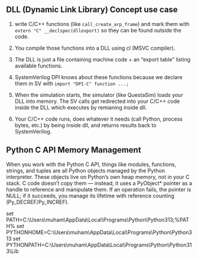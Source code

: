 ## DLL (Dynamic Link Library) Concept use case 

1.  write C/C++ functions (like `call_create_arp_frame`) and mark them with  `extern "C" __declspec(dllexport)` so they can be found outside the code.

2. You compile those functions into a DLL using cl (MSVC compiler).
3. The DLL is just a file containing machine code + an “export table” listing available functions.
4. SystemVerilog DPI knows about these functions because we declare them in SV with
`import "DPI-C" function ...;`
5. When the simulation starts, the simulator (like QuestaSim) loads your DLL into memory.
The SV calls get redirected into your C/C++ code inside the DLL which executes by remianing inside dll.
6. Your C/C++ code runs, does whatever it needs (call Python, process bytes, etc.) by being inside dll,
and returns results back to SystemVerilog.


## Python C API Memory Management
When you work with the Python C API, things like modules, functions, strings, and tuples are all Python objects managed by the Python interpreter.
These objects live on Python’s own heap memory, not in your C stack.
C code doesn’t copy them — instead, it uses a PyObject* pointer as a handle to reference and manipulate them.
If an operation fails, the pointer is NULL; if it succeeds, you manage its lifetime with reference counting (Py_DECREF/Py_INCREF).





















set PATH=C:\Users\muham\AppData\Local\Programs\Python\Python313;%PATH%
set PYTHONHOME=C:\Users\muham\AppData\Local\Programs\Python\Python313
set PYTHONPATH=C:\Users\muham\AppData\Local\Programs\Python\Python313\Lib
